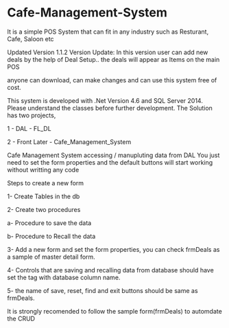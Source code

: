# Cafe-Management-System
It is a simple POS System that can fit in any industry such as
 Resturant, Cafe, Saloon etc

Updated Version 1.1.2 
Version Update: In this version user can add new deals by the help of Deal Setup.. the deals will appear as Items on the main POS


anyone can download, can make changes and can use this system free of cost.


This system is developed with .Net Version 4.6 and SQL Server 2014.
Please understand the classes before further development. The Solution has two projects, 

1 - DAL - FL_DL

2 - Front Later - Cafe_Management_System


Cafe Management System accessing / manupluting data from DAL
You just need to set the form properties and the default buttons will start working without writting any code

Steps to create a new form 

1- Create Tables in the db

2- Create two procedures 

   a- Procedure to save the data

   b- Procedure to Recall the data

3- Add a new form and set the form properties, you can check frmDeals as a sample of master detail form.

4- Controls that are saving and recalling data from database should have set the tag with database column name.

5- the name of save, reset, find and exit buttons should be same as frmDeals.


It is strongly recomended to follow the sample form(frmDeals) to automdate the CRUD 
